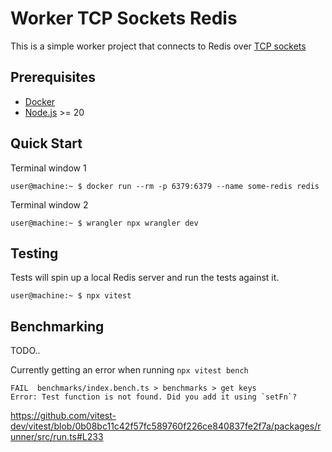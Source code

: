 # Worker TCP Sockets Redis

This is a simple worker project that connects to Redis over [TCP sockets](https://developers.cloudflare.com/workers/runtime-apis/tcp-sockets/)

## Prerequisites

- [Docker](https://www.docker.com/)
- [Node.js](https://nodejs.org/en/) >= 20

## Quick Start

Terminal window 1
```console
user@machine:~ $ docker run --rm -p 6379:6379 --name some-redis redis
```

Terminal window 2
```console
user@machine:~ $ wrangler npx wrangler dev
```

## Testing

Tests will spin up a local Redis server and run the tests against it.

```console
user@machine:~ $ npx vitest
```

## Benchmarking

TODO..

Currently getting an error when running `npx vitest bench`

```console
FAIL  benchmarks/index.bench.ts > benchmarks > get keys
Error: Test function is not found. Did you add it using `setFn`?
```
https://github.com/vitest-dev/vitest/blob/0b08bc11c42f57fc589760f226ce840837fe2f7a/packages/runner/src/run.ts#L233
